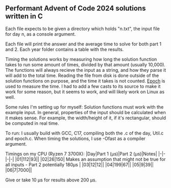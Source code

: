 ## Performant Advent of Code 2024 solutions written in C

Each file expects to be given a directory which holds "n.txt", the input file for day n, as a console argument.

Each file will print the answer and the average time to solve for both part 1 and 2. Each year folder contains a table with the results.

Timing the solutions works by measuring how long the solution function takes to run some amount of times, divided by that amount (usually 10,000).
The functions will always recieve the input as a string, and how they parse it will add to the total time.
Reading the file from disk is done outside of the solution functions on purpose, and the time it takes is not counted.
[Epoch](https://github.com/seanjackson6325/Epoch) is used to measure the time. I had to add a few casts to its source to make it work for some reason, but it seems to work, and will likely work on Linux as well.

Some rules I'm setting up for myself:
Solution functions must work with the example input.
In general, properties of the input should be calculated when it makes sense.
For example, the width/height of it, if it's rectangular, should be computed in real time.

To run: I usually build with GCC, C17, compiling both the .c of the day, Util.c and epoch.c. When timing the solutions, I use -Ofast as a compiler argument.

Timings on my CPU (Ryzen 7 3700X): 
|Day|Part 1 (μs)|Part 2 (μs)|Notes|
|-|-|-|-|
|01|112|93||
|02|26|150| Makes an assumption that might not be true for all inputs - Part 2 potentially 180μs |
|03|12|12||
|04|199|67||
|05|9|39||
|06|7|7000||

Give or take 10 μs for results above 200 μs.

